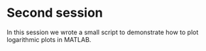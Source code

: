 # Second session

In this session we wrote a small script to demonstrate how to plot logarithmic plots in MATLAB.
